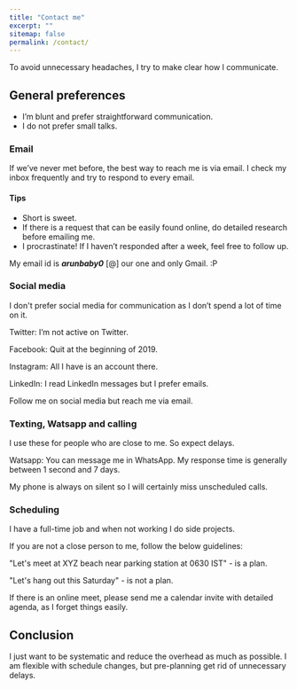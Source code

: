 ```yaml
---
title: "Contact me"
excerpt: ""
sitemap: false
permalink: /contact/
---
```



To avoid unnecessary headaches, I try to make clear how I communicate.

## General preferences
* I’m blunt and prefer straightforward communication.
* I do not prefer small talks.

### Email
If we’ve never met before, the best way to reach me is via email. I check my inbox frequently and try to respond to every email.

#### Tips
* Short is sweet.
* If there is a request that can be easily found online, do detailed research before emailing me.
* I procrastinate! If I haven’t responded after a week, feel free to follow up.

My email id is <em>**arunbaby0** </em> [@] our one and only Gmail. :P

### Social media
I don't prefer social media for communication as I don’t spend a lot of time on it. 

Twitter: I’m not active on Twitter.

Facebook: Quit at the beginning of 2019.

Instagram: All I have is an account there. 

LinkedIn: I read LinkedIn messages but I prefer emails.

Follow me on social media but reach me via email.

### Texting, Watsapp and calling

I use these for people who are close to me. So expect delays.

Watsapp: You can message me in WhatsApp. My response time is generally between 1 second and 7 days. 

My phone is always on silent so I will certainly miss unscheduled calls.

### Scheduling
I have a full-time job and when not working I do side projects.

If you are not a close person to me, follow the below guidelines:

"Let's meet at XYZ beach near parking station at 0630 IST" - is a plan. 

"Let's hang out this Saturday" - is not a plan.

If there is an online meet, please send me a calendar invite with detailed agenda, as I forget things easily.

## Conclusion
I just want to be systematic and reduce the overhead as much as possible. I am flexible with schedule changes, but pre-planning get rid of unnecessary delays.

